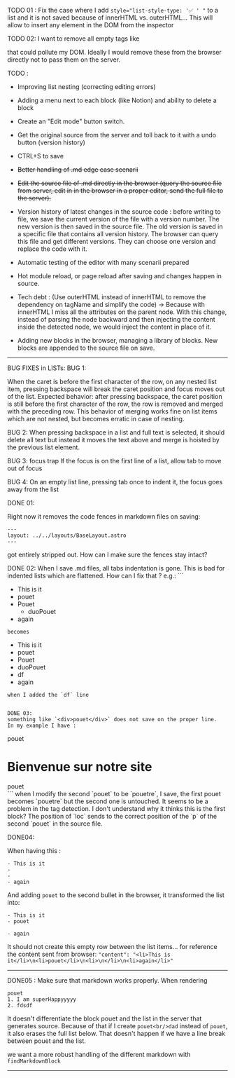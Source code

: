 TODO 01 : Fix the case where I add `style="list-style-type: '✅ ' "` to a list and it is not saved because of innerHTML vs. outerHTML...
This will allow to insert any element in the DOM from the inspector


TODO 02:
I want to remove all empty tags like <ul style="list-style-type: '✅ ' "></ul> that could pollute my DOM. Ideally I would remove these from the browser directly not to pass them on the server.



TODO : 
- Improving list nesting (correcting editing errors)

- Adding a menu next to each block (like Notion) and ability to delete a block
- Create an "Edit mode" button switch.
- Get the original source from the server and toll back to it with a undo button (version history)
- CTRL+S to save
- ~~Better handling of .md edge case scenarii~~
- ~~Edit the source file of .md directly in the browser (query the source file from server, edit in in the browser in a proper editor, send the full file to the server).~~
- Version history of latest changes in the source code : before writing to file, we save the current version of the file with a version number. The new version is then saved in the source file. The old version is saved in a specific file that contains all version history. The browser can query this file and get different versions. They can choose one version and replace the code with it.
- Automatic testing of the editor with many scenarii prepared
- Hot module reload, or page reload after saving and changes happen in source.
- Tech debt : (Use outerHTML instead of innerHTML to remove the dependency on tagName and simplify the code) -> Because with innerHTML I miss all the attributes on the parent node. With this change, instead of parsing the node backward and then injecting the content inside the detected node, we would inject the content in place of it.
- Adding new blocks in the browser, managing a library of blocks. New blocks are appended to the source file on save.
---

BUG FIXES in LISTs: 
BUG 1: 

When the caret is before the first character of the row, on any nested list item, pressing backspace will break the caret position and focus moves out of the list. 
Expected behavior: after pressing backspace, the caret position is still before the first character of the row, the row is removed and merged with the preceding row. This behavior of merging works fine on list items which are not nested, but becomes erratic in case of nesting.

BUG 2: 
When pressing backspace in a list and full text is selected, it should delete all text but instead it moves the text above and merge is hoisted by the previous list element.

BUG 3: focus trap
If the focus is on the first line of a list, allow tab to move out of focus

BUG 4: 
On an empty list line, pressing tab once to indent it, the focus goes away from the list

DONE 01: 

Right now it removes the code fences in markdown files on saving: 
```
---
layout: ../../layouts/BaseLayout.astro
---
```
got entirely stripped out. How can I make sure the fences stay intact?


DONE 02:
When I save .md files, all tabs indentation is gone. This is bad for indented lists which are flattened. How can I fix that ?
e.g.: ```
- This is it
- pouet
- Pouet
    - duoPouet
- again
``` 
becomes 
```
- This is it
- pouet
- Pouet
- duoPouet
- df
- again
```
when I added the `df` line


DONE 03:
something like `<div>pouet</div>` does not save on the proper line.
In my example I have : 
```
  <div>pouet</div>
  <h1>Bienvenue sur notre site</h1>
  <div>pouet</div>
  ```
  when I modify the second `pouet` to be `pouetre`, I save, the first pouet becomes `pouetre` but the second one is untouched. It seems to be a problem in the tag detection. I don't understand why it thinks this is the first block? The position of `loc` sends to the correct position of the `p` of the second `pouet` in the source file.


DONE04:

When having this :
```
- This is it
- 
- 
- again
```

And adding `pouet` to the second bullet in the browser, it transformed the list into:
```
- This is it
- pouet

- again
```
It should not create this empty row between the list items... for reference the content sent from browser: `"content": "<li>This is it</li>\n<li>pouet</li>\n<li>\n</li>\n<li>again</li>"`

---
DONE05 : 
Make sure that markdown works properly. 
When rendering 
```
pouet
1. I am superHappyyyyy
2. fdsdf
```
It doesn't differentiate the block pouet and the list in the server that generates source.
Because of that if I create `pouet<br/>dad` instead of `pouet`, it also erases the full list below. 
That doesn't happen if we have a line break between pouet and the list. 


we want a  more robust handling of the different markdown with `findMarkdownBlock`

---
